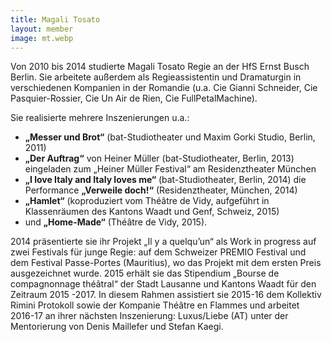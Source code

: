 ```yaml
---
title: Magali Tosato
layout: member
image: mt.webp
---
```


Von 2010 bis 2014 studierte Magali Tosato Regie an der HfS Ernst Busch Berlin. Sie arbeitete außerdem als Regieassistentin und Dramaturgin in verschiedenen Kompanien in der Romandie (u.a. Cie Gianni Schneider, Cie Pasquier-Rossier, Cie Un Air de Rien, Cie FullPetalMachine).

Sie realisierte mehrere Inszenierungen u.a.:
- **„Messer und Brot“** (bat-Studiotheater und Maxim Gorki Studio, Berlin, 2011)
- **„Der Auftrag“** von Heiner Müller (bat-Studiotheater, Berlin, 2013) eingeladen zum „Heiner Müller Festival“ am Residenztheater München
- **„I love Italy and Italy loves me“** (bat-Studiotheater, Berlin, 2014)
  die Performance **„Verweile doch!“** (Residenztheater, München, 2014)
- **„Hamlet“** (koproduziert vom Théâtre de Vidy, aufgeführt in Klassenräumen des Kantons Waadt und Genf, Schweiz, 2015)
- und **„Home-Made“** (Théâtre de Vidy, 2015).

2014 präsentierte sie ihr Projekt „Il y a quelqu’un“ als Work in progress auf zwei Festivals für junge Regie: auf dem Schweizer PREMIO Festival und dem Festival Passe-Portes (Mauritius), wo das Projekt mit dem ersten Preis ausgezeichnet wurde.
2015 erhält sie das Stipendium „Bourse de compagnonnage théâtral“ der Stadt Lausanne und Kantons Waadt für den Zeitraum 2015 -2017. In diesem Rahmen assistiert sie 2015-16 dem Kollektiv Rimini Protokoll sowie der Kompanie Théâtre en Flammes und arbeitet 2016-17 an ihrer nächsten Inszenierung: Luxus/Liebe (AT) unter der Mentorierung von Denis Maillefer und Stefan Kaegi.
